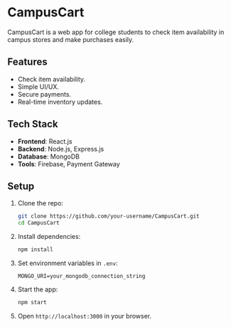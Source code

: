 # CampusCart

CampusCart is a web app for college students to check item availability in campus stores and make purchases easily.

## Features

- Check item availability.
- Simple UI/UX.
- Secure payments.
- Real-time inventory updates.

## Tech Stack

- **Frontend**: React.js
- **Backend**: Node.js, Express.js
- **Database**: MongoDB
- **Tools**: Firebase, Payment Gateway

## Setup

1. Clone the repo:
   ```bash
   git clone https://github.com/your-username/CampusCart.git
   cd CampusCart
   ```
2. Install dependencies:
   ```bash
   npm install
   ```
3. Set environment variables in `.env`:
   ```env
   MONGO_URI=your_mongodb_connection_string
   ```
4. Start the app:
   ```bash
   npm start
   ```
5. Open `http://localhost:3000` in your browser.

